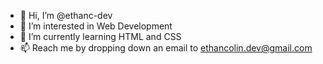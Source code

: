 - 👋 Hi, I’m @ethanc-dev
- 👀 I’m interested in Web Development
- 🌱 I’m currently learning HTML and CSS
- 📫 Reach me by dropping down an email to ethancolin.dev@gmail.com

<!---
ethanc-dev/ethanc-dev is a ✨ special ✨ repository because its `README.md` (this file) appears on your GitHub profile.
You can click the Preview link to take a look at your changes.
--->
